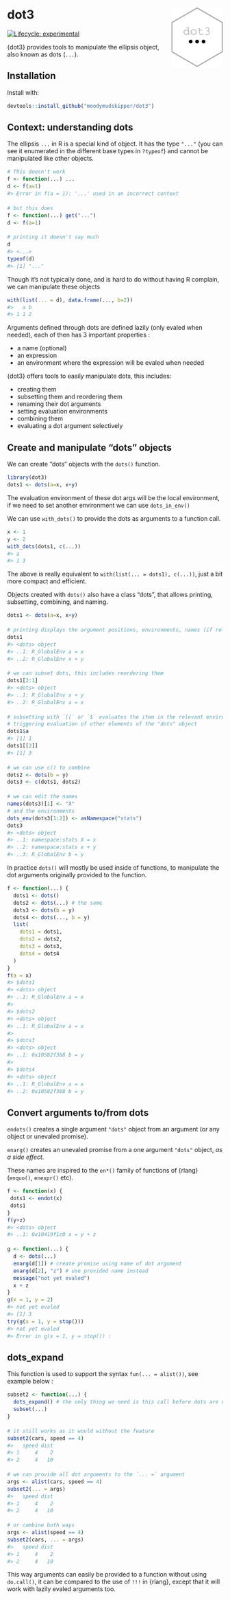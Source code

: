 
<!-- README.md is generated from README.Rmd. Please edit that file -->

# dot3 <img src="man/figures/logo.png" align="right" height="139" />

<!-- badges: start -->

[![Lifecycle:
experimental](https://img.shields.io/badge/lifecycle-experimental-orange.svg)](https://lifecycle.r-lib.org/articles/stages.html#experimental)
<!-- badges: end -->

{dot3} provides tools to manipulate the ellipsis object, also known as
dots (`...`).

## Installation

Install with:

``` r
devtools::install_github("moodymudskipper/dot3")
```

## Context: understanding dots

The ellipsis `...` in R is a special kind of object. It has the type
`"..."` (you can see it enumerated in the different base types in
`?typeof`) and cannot be manipulated like other objects.

``` r
# This doesn't work
f <- function(...) ...
d <- f(a=1)
#> Error in f(a = 1): '...' used in an incorrect context

# but this does
f <- function(...) get("...")
d <- f(a=1)

# printing it doesn't say much
d
#> <...>
typeof(d)
#> [1] "..."
```

Though it’s not typically done, and is hard to do without having R
complain, we can manipulate these objects

``` r
with(list(... = d), data.frame(..., b=2))
#>   a b
#> 1 1 2
```

Arguments defined through dots are defined lazily (only evaled when
needed), each of then has 3 important properties :

-   a name (optional)
-   an expression
-   an environment where the expression will be evaled when needed

{dot3} offers tools to easily manipulate dots, this includes:

-   creating them
-   subsetting them and reordering them
-   renaming their dot arguments
-   setting evaluation environments
-   combining them
-   evaluating a dot argument selectively

## Create and manipulate “dots” objects

We can create “dots” objects with the `dots()` function.

``` r
library(dot3)
dots1 <- dots(a=x, x+y)
```

The evaluation environment of these dot args will be the local
environment, if we need to set another environment we can use
`dots_in_env()`

We can use `with_dots()` to provide the dots as arguments to a function
call.

``` r
x <- 1
y <- 2
with_dots(dots1, c(...))
#> a   
#> 1 3
```

The above is really equivalent to `with(list(... = dots1), c(...))`,
just a bit more compact and efficient.

Objects created with `dots()` also have a class “dots”, that allows
printing, subsetting, combining, and naming.

``` r
dots1 <- dots(a=x, x+y)

# printing displays the argument positions, environments, names (if relevant), and expression 
dots1
#> <dots> object
#> ..1: R_GlobalEnv a = x
#> ..2: R_GlobalEnv x + y

# we can subset dots, this includes reordering them
dots1[2:1]
#> <dots> object
#> ..1: R_GlobalEnv x + y
#> ..2: R_GlobalEnv a = x

# subsetting with `[[` or `$` evaluates the item in the relevant environment, without
# triggering evaluation of other elements of the "dots" object
dots1$a
#> [1] 1
dots1[[2]]
#> [1] 3

# we can use c() to combine
dots2 <- dots(b = y)
dots3 <- c(dots1, dots2)

# we can edit the names
names(dots3)[1] <- "X"
# and the environments
dots_env(dots3[1:2]) <- asNamespace("stats")
dots3
#> <dots> object
#> ..1: namespace:stats X = x
#> ..2: namespace:stats x + y
#> ..3: R_GlobalEnv b = y
```

In practice `dots()` will mostly be used inside of functions, to
manipulate the dot arguments originally provided to the function.

``` r
f <- function(...) {
  dots1 <- dots()
  dots2 <- dots(...) # the same
  dots3 <- dots(b = y)
  dots4 <- dots(..., b = y)
  list(
    dots1 = dots1,
    dots2 = dots2,
    dots3 = dots3,
    dots4 = dots4
  )
}
f(a = x)
#> $dots1
#> <dots> object
#> ..1: R_GlobalEnv a = x
#> 
#> $dots2
#> <dots> object
#> ..1: R_GlobalEnv a = x
#> 
#> $dots3
#> <dots> object
#> ..1: 0x10582f368 b = y
#> 
#> $dots4
#> <dots> object
#> ..1: R_GlobalEnv a = x
#> ..2: 0x10582f368 b = y
```

## Convert arguments to/from dots

`endots()` creates a single argument `"dots"` object from an argument
(or any object or unevaled promise).

`enarg()` creates an unevaled promise from a one argument `"dots"`
object, *as a side effect*.

These names are inspired to the `en*()` family of functions of {rlang}
(`enquo()`, `enexpr()` etc).

``` r
f <- function(x) {
 dots1 <- endot(x)
 dots1
}
f(y+z)
#> <dots> object
#> ..1: 0x10419f1c0 x = y + z

g <- function(...) {
  d <- dots(...)
  enarg(d[1]) # create promise using name of dot argument
  enarg(d[2], "z") # use provided name instead
  message("not yet evaled")
  x + z
}
g(x = 1, y = 2)
#> not yet evaled
#> [1] 3
try(g(x = 1, y = stop()))
#> not yet evaled
#> Error in g(x = 1, y = stop()) :
```

## dots_expand

This function is used to support the syntax `fun(... = alist())`, see
example below :

``` r
subset2 <- function(...) {
  dots_expand() # the only thing we need is this call before dots are used in the function
  subset(...)
}

# it still works as it would without the feature
subset2(cars, speed == 4)
#>   speed dist
#> 1     4    2
#> 2     4   10

# we can provide all dot arguments to the `... =` argument
args <- alist(cars, speed == 4)
subset2(... = args)
#>   speed dist
#> 1     4    2
#> 2     4   10

# or combine both ways
args <- alist(speed == 4)
subset2(cars, ... = args)
#>   speed dist
#> 1     4    2
#> 2     4   10
```

This way arguments can easily be provided to a function without using
`do.call()`, it can be compared to the use of `!!!` in {rlang}, except
that it will work with lazily evaled arguments too.
